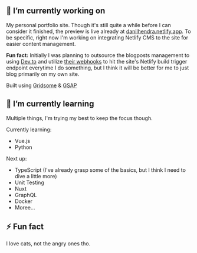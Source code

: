 ## 🔭 I’m currently working on

My personal portfolio site. Though it's still quite a while before I can consider it finished, the preview is live already at [danilhendra.netlify.app](https://danilhendra.netlify.app). To be specific, right now I'm working on integrating Netlify CMS to the site for easier content management. 

**Fun fact:**
Initially I was planning to outsource the blogposts management to using [Dev.to](https://dev.to) and utilize [their webhooks](https://docs.dev.to/api/#tag/webhooks) to hit the site's Netlify build trigger endpoint everytime I do something, but I think it will be better for me to just blog primarily on my own site.

Built using [Gridsome](https://gridsome.org) & [GSAP](https://greensock.com)


## 🌱 I’m currently learning

Multiple things, I'm trying my best to keep the focus though.

Currently learning:
- Vue.js
- Python

Next up:
- TypeScript (I've already grasp some of the basics, but I think I need to dive a little more)
- Unit Testing
- Nuxt
- GraphQL
- Docker
- Moree...

## ⚡ Fun fact
I love cats, not the angry ones tho.

<!--
**danilhendras/danilhendras** is a ✨ _special_ ✨ repository because its `README.md` (this file) appears on your GitHub profile.

Here are some ideas to get you started:

- 🔭 I’m currently working on ...
- 🌱 I’m currently learning ...
- 👯 I’m looking to collaborate on ...
- 🤔 I’m looking for help with ...
- 💬 Ask me about ...
- 📫 How to reach me: ...
- 😄 Pronouns: ...
- ⚡ Fun fact: ...
-->
